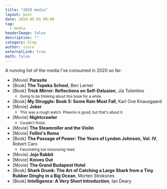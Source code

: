 ```yaml
---
title: "2020 media"
layout: post
date: 2020-05-01 00:00
tag:
  - media
headerImage: false
description: ""
category: blog
author: szoro
externalLink: true
math: false
---
```


A running list of the media I've consumed in 2020 so far:

- [Movie] <b>Parasite</b>
- [Book] <b>The Topeka School</b>, Ben Lerner
- [Book] <b>Trick Mirror: Reflections on Self-Delusion</b>, Jia Tolentino
  - <small>Going to be thinking about this book for a while.</small>
- [Book] <b>My Struggle: Book 5: Some Rain Must Fall</b>, Karl Ove Knausgaard
- [Movie] <b>Joker</b>
  - <small>This was a rough watch. Pheonix is good, but that's about it.</small>
- [Movie] <b>Nightcrawler</b>
  - <small>Couldn't finish.</small>
- [Movie] <b>The Steamroller and the Violin</b>
- [Movie] <b>Fellini's Roma</b>
- [Book] <b>The Passage of Power: The Years of Lyndon Johnson, Vol. IV</b>, Robert Caro
  - <small>Fascinating but <i>loooooong</i> read.</small>
- [Movie] <b>Jojo Rabbit</b>
- [Movie] <b>Knives Out</b>
- [Movie] <b>The Grand Budapest Hotel</b>
- [Book] <b>Shark Drunk: The Art of Catching a Large Shark from a Tiny Rubber Dinghy in a Big Ocean</b>, Morten Stroksnes
- [Book] <b> Intelligence: A Very Short Introduction</b>, Ian Deary
